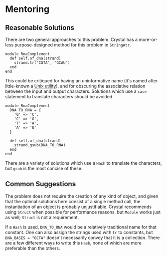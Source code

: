 # Mentoring

## Reasonable Solutions

There are two general approaches to this problem. Crystal has a more-or-less purpose-designed method for this problem in `String#tr`.
```crystal
module RnaComplement
  def self.of_dna(strand)
    strand.tr("CGTA", "GCAU")
  end
end
```
This could be critiqued for having an uninformative name (it's named after little-known a [Unix utility][tr]), and for obscuring the associative relation between the input and output characters. Solutions which use a `case` statement to translate characters should be avoided.
```crystal
module RnaComplement
  DNA_TO_RNA = {
    'G' => 'C',
    'C' => 'G',
    'T' => 'A',
    'A' => 'U'
  }

  def self.of_dna(strand)
    strand.gsub(DNA_TO_RNA)
  end
end
```
There are a variety of solutions which use a `Hash` to translate the characters, but `gsub` is the most concise of these.

## Common Suggestions

The problem does not require the creation of any kind of object, and given that the optimal solutions here consist of a single method call, the instantiation of an object is probably unjustifiable. Crystal recommends using `Struct` when possible for performance reasons, but `Module` works just as well; `Struct` is not a requirement.

If a `Hash` is used, `DNA_TO_RNA` would be a relatively traditional name for that constant. One can also assign the strings used with `tr` to constants, but `DNA_BASES = "GCTA"` doesn't necessarily convey that it is a collection. There are a few different ways to write this `Hash`, none of which are more preferable than the others.

[tr]: https://en.wikipedia.org/wiki/Tr_(Unix)
